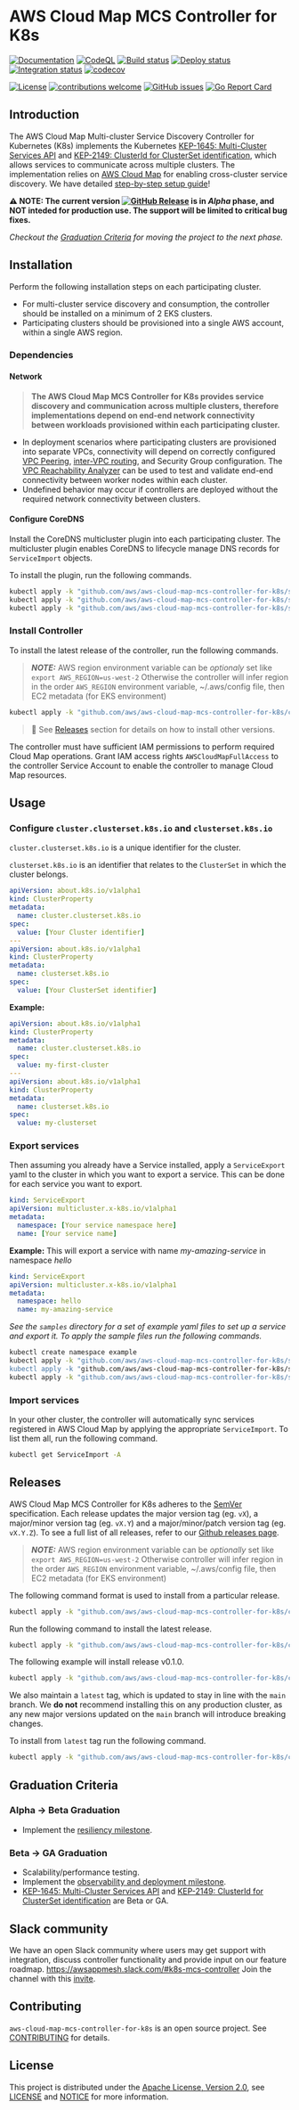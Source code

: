 # AWS Cloud Map MCS Controller for K8s

[![Documentation](https://img.shields.io/badge/godoc-reference-blue.svg)](https://godoc.org/github.com/aws/aws-cloud-map-mcs-controller-for-k8s)
[![CodeQL](https://github.com/aws/aws-cloud-map-mcs-controller-for-k8s/actions/workflows/codeql-analysis.yml/badge.svg?branch=main)](https://github.com/aws/aws-cloud-map-mcs-controller-for-k8s/actions/workflows/codeql-analysis.yml)
[![Build status](https://github.com/aws/aws-cloud-map-mcs-controller-for-k8s/actions/workflows/build.yml/badge.svg?branch=main)](https://github.com/aws/aws-cloud-map-mcs-controller-for-k8s/actions/workflows/build.yml)
[![Deploy status](https://github.com/aws/aws-cloud-map-mcs-controller-for-k8s/actions/workflows/deploy.yml/badge.svg?branch=main)](https://github.com/aws/aws-cloud-map-mcs-controller-for-k8s/actions/workflows/deploy.yml)
[![Integration status](https://github.com/aws/aws-cloud-map-mcs-controller-for-k8s/actions/workflows/integration-test.yml/badge.svg?branch=main)](https://github.com/aws/aws-cloud-map-mcs-controller-for-k8s/actions/workflows/integration-test.yml)
[![codecov](https://codecov.io/gh/aws/aws-cloud-map-mcs-controller-for-k8s/branch/main/graph/badge.svg)](https://codecov.io/gh/aws/aws-cloud-map-mcs-controller-for-k8s)

[![License](https://img.shields.io/badge/license-Apache--2.0-blue.svg?color=success)](http://www.apache.org/licenses/LICENSE-2.0)
[![contributions welcome](https://img.shields.io/badge/contributions-welcome-brightgreen.svg?style=flat)](https://github.com/aws/aws-cloud-map-mcs-controller-for-k8s/issues)
[![GitHub issues](https://img.shields.io/github/issues-raw/aws/aws-cloud-map-mcs-controller-for-k8s?style=flat)](https://github.com/aws/aws-cloud-map-mcs-controller-for-k8s/issues)
[![Go Report Card](https://goreportcard.com/badge/github.com/aws/aws-cloud-map-mcs-controller-for-k8s)](https://goreportcard.com/report/github.com/aws/aws-cloud-map-mcs-controller-for-k8s)

## Introduction
The AWS Cloud Map Multi-cluster Service Discovery Controller for Kubernetes (K8s) implements the Kubernetes [KEP-1645: Multi-Cluster Services API](https://github.com/kubernetes/enhancements/tree/master/keps/sig-multicluster/1645-multi-cluster-services-api) and [KEP-2149: ClusterId for ClusterSet identification](https://github.com/kubernetes/enhancements/tree/master/keps/sig-multicluster/2149-clusterid), which allows services to communicate across multiple clusters. The implementation relies on [AWS Cloud Map](https://aws.amazon.com/cloud-map/) for enabling cross-cluster service discovery. We have detailed [step-by-step setup guide](https://aws.github.io/aws-cloud-map-mcs-controller-for-k8s/)!

**⚠ NOTE: The current version [![GitHub Release](https://img.shields.io/github/release/aws/aws-cloud-map-mcs-controller-for-k8s.svg?style=flat&label=)]() is in *Alpha* phase, and NOT  inteded for production use. The support will be limited to critical bug fixes.** 

*Checkout the [Graduation Criteria](#graduation-criteria) for moving the project to the next phase.*

## Installation

Perform the following installation steps on each participating cluster.

- For multi-cluster service discovery and consumption, the controller should be installed on a minimum of 2 EKS clusters.
- Participating clusters should be provisioned into a single AWS account, within a single AWS region.

### Dependencies

#### Network

> **The AWS Cloud Map MCS Controller for K8s provides service discovery and communication across multiple clusters, therefore implementations depend on end-end network connectivity between workloads provisioned within each participating cluster.** 

- In deployment scenarios where participating clusters are provisioned into separate VPCs, connectivity will depend on correctly configured  [VPC Peering](https://docs.aws.amazon.com/vpc/latest/peering/create-vpc-peering-connection.html), [inter-VPC routing](https://docs.aws.amazon.com/vpc/latest/peering/vpc-peering-routing.html), and Security Group configuration. The [VPC Reachability Analyzer](https://docs.aws.amazon.com/vpc/latest/reachability/getting-started.html) can be used to test and validate end-end connectivity between worker nodes within each cluster.
- Undefined behavior may occur if controllers are deployed without the required network connectivity between clusters.

#### Configure CoreDNS

Install the CoreDNS multicluster plugin into each participating cluster. The multicluster plugin enables CoreDNS to lifecycle manage DNS records for `ServiceImport` objects.

To install the plugin, run the following commands.

```bash
kubectl apply -k "github.com/aws/aws-cloud-map-mcs-controller-for-k8s/samples/coredns-clusterrole.yaml"
kubectl apply -k "github.com/aws/aws-cloud-map-mcs-controller-for-k8s/samples/coredns-configmap.yaml"
kubectl apply -k "github.com/aws/aws-cloud-map-mcs-controller-for-k8s/samples/coredns-deployment.yaml"
```

### Install Controller

To install the latest release of the controller, run the following commands.

> **_NOTE:_** AWS region environment variable can be _optionaly_ set like `export AWS_REGION=us-west-2` Otherwise the controller will infer region in the order `AWS_REGION` environment variable, ~/.aws/config file, then EC2 metadata (for EKS environment)

```sh
kubectl apply -k "github.com/aws/aws-cloud-map-mcs-controller-for-k8s/config/controller_install_release"
```

> 📌 See [Releases](#Releases) section for details on how to install other versions.

The controller must have sufficient IAM permissions to perform required Cloud Map operations. Grant IAM access rights `AWSCloudMapFullAccess` to the controller Service Account to enable the controller to manage Cloud Map resources.

## Usage

### Configure `cluster.clusterset.k8s.io` and `clusterset.k8s.io`

`cluster.clusterset.k8s.io` is a unique identifier for the cluster.

`clusterset.k8s.io` is an identifier that relates to the `ClusterSet` in which the cluster belongs. 

```yaml
apiVersion: about.k8s.io/v1alpha1
kind: ClusterProperty
metadata:
  name: cluster.clusterset.k8s.io
spec:
  value: [Your Cluster identifier]
---
apiVersion: about.k8s.io/v1alpha1
kind: ClusterProperty
metadata:
  name: clusterset.k8s.io
spec:
  value: [Your ClusterSet identifier]
```

**Example:**
```yaml
apiVersion: about.k8s.io/v1alpha1
kind: ClusterProperty
metadata:
  name: cluster.clusterset.k8s.io
spec:
  value: my-first-cluster
---
apiVersion: about.k8s.io/v1alpha1
kind: ClusterProperty
metadata:
  name: clusterset.k8s.io
spec:
  value: my-clusterset
```

### Export services

Then assuming you already have a Service installed, apply a `ServiceExport` yaml to the cluster in which you want to export a service. This can be done for each service you want to export.

```yaml
kind: ServiceExport
apiVersion: multicluster.x-k8s.io/v1alpha1
metadata:
  namespace: [Your service namespace here]
  name: [Your service name]
```

**Example:** This will export a service with name *my-amazing-service* in namespace *hello*
```yaml
kind: ServiceExport
apiVersion: multicluster.x-k8s.io/v1alpha1
metadata:
  namespace: hello
  name: my-amazing-service
```

*See the `samples` directory for a set of example yaml files to set up a service and export it. To apply the sample files run the following commands.*

```sh
kubectl create namespace example
kubectl apply -k "github.com/aws/aws-cloud-map-mcs-controller-for-k8s/samples/example-deployment.yaml
kubectl apply -k "github.com/aws/aws-cloud-map-mcs-controller-for-k8s/samples/example-service.yaml
kubectl apply -k "github.com/aws/aws-cloud-map-mcs-controller-for-k8s/samples/example-serviceexport.yaml
```

### Import services

In your other cluster, the controller will automatically sync services registered in AWS Cloud Map by applying the appropriate `ServiceImport`. To list them all, run the following command.
```sh
kubectl get ServiceImport -A
```

## Releases

AWS Cloud Map MCS Controller for K8s adheres to the [SemVer](https://semver.org/) specification. Each release updates the major version tag (eg. `vX`), a major/minor version tag (eg. `vX.Y`) and a major/minor/patch version tag (eg. `vX.Y.Z`). To see a full list of all releases, refer to our [Github releases page](https://github.com/aws/aws-cloud-map-mcs-controller-for-k8s/releases).

> **_NOTE:_** AWS region environment variable can be _optionally_ set like `export AWS_REGION=us-west-2` Otherwise controller will infer region in the order `AWS_REGION` environment variable, ~/.aws/config file, then EC2 metadata (for EKS environment)

The following command format is used to install from a particular release.
```sh
kubectl apply -k "github.com/aws/aws-cloud-map-mcs-controller-for-k8s/config/controller_install_release[?ref=*git version tag*]"
```

Run the following command to install the latest release.
```sh
kubectl apply -k "github.com/aws/aws-cloud-map-mcs-controller-for-k8s/config/controller_install_release"
```

The following example will install release v0.1.0.
```sh
kubectl apply -k "github.com/aws/aws-cloud-map-mcs-controller-for-k8s/config/controller_install_release?ref=v0.1.0"
```

We also maintain a `latest` tag, which is updated to stay in line with the `main` branch. We **do not** recommend installing this on any production cluster, as any new major versions updated on the `main` branch will introduce breaking changes.

To install from `latest` tag run the following command.
```sh
kubectl apply -k "github.com/aws/aws-cloud-map-mcs-controller-for-k8s/config/controller_install_latest"
```

## Graduation Criteria

### Alpha -> Beta Graduation
* Implement the [resiliency milestone](https://github.com/aws/aws-cloud-map-mcs-controller-for-k8s/milestone/3).

### Beta -> GA Graduation
* Scalability/performance testing.
* Implement the [observability and deployment milestone](https://github.com/aws/aws-cloud-map-mcs-controller-for-k8s/milestone/6).
* [KEP-1645: Multi-Cluster Services API](https://github.com/kubernetes/enhancements/tree/master/keps/sig-multicluster/1645-multi-cluster-services-api) and [KEP-2149: ClusterId for ClusterSet identification](https://github.com/kubernetes/enhancements/tree/master/keps/sig-multicluster/2149-clusterid) are Beta or GA. 

## Slack community
We have an open Slack community where users may get support with integration, discuss controller functionality and provide input on our feature roadmap. https://awsappmesh.slack.com/#k8s-mcs-controller
Join the channel with this [invite](https://join.slack.com/t/awsappmesh/shared_invite/zt-dwgbt85c-Sj_md92__quV8YADKfsQSA).

## Contributing
`aws-cloud-map-mcs-controller-for-k8s` is an open source project. See [CONTRIBUTING](https://github.com/aws/aws-cloud-map-mcs-controller-for-k8s/blob/main/CONTRIBUTING.md) for details.

## License

This project is distributed under the
[Apache License, Version 2.0](http://www.apache.org/licenses/LICENSE-2.0),
see [LICENSE](https://github.com/aws/aws-cloud-map-mcs-controller-for-k8s/blob/main/LICENSE) and [NOTICE](https://github.com/aws/aws-cloud-map-mcs-controller-for-k8s/blob/main/NOTICE) for more information.
